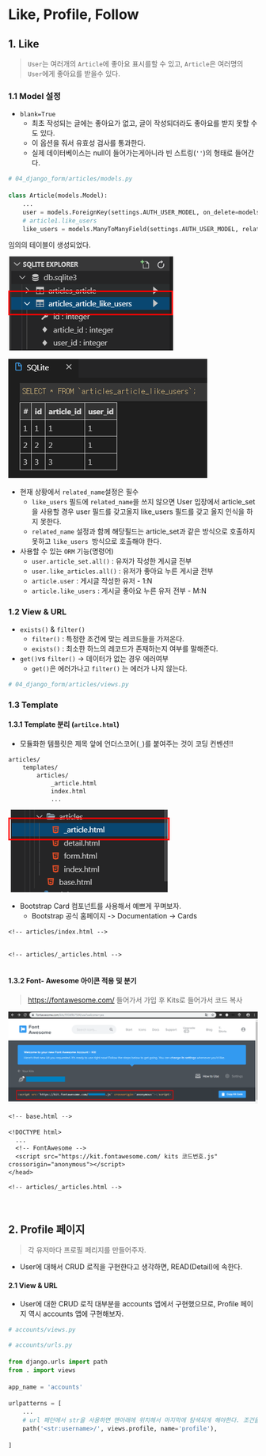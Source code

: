 # Like, Profile, Follow

## 1. Like

> `User`는 여러개의 `Article`에 좋아요 표시를할 수 있고, `Article`은 여러명의 `User`에게 좋아요를 받을수 있다.

### 1.1 Model 설정

- `blank=True`
  - 최초 작성되는 글에는 좋아요가 없고, 글이 작성되더라도 좋아요를 받지 못할 수 도 있다.
  - 이 옵션을 줘서 유효성 검사를 통과한다.
  - 실제 데이터베이스는 null이 들어가는게아니라 빈 스트링(`''`)의 형태로 들어간다.

```python
# 04_django_form/articles/models.py

class Article(models.Model):
    ...
    user = models.ForeignKey(settings.AUTH_USER_MODEL, on_delete=models.CASCADE)
    # article1.like_users
    like_users = models.ManyToManyField(settings.AUTH_USER_MODEL, related_name='like_articles', blank=True)

```

임의의 테이블이 생성되었다.

![1573604741770](assets/1573604741770.png)

![1573610028367](assets/1573610028367.png)

- 현재 상황에서 `related_name`설정은 필수
  - `like_users` 필드에 `related_name`을 쓰지 않으면 User 입장에서 article_set을 사용할 경우 user 필드를 갖고올지 like_users 필드를 갖고 올지 인식을 하지 못한다.
  - `related_name` 설정과 함께 해당필드는 article_set과 같은 방식으로 호출하지 못하고 `like_users `방식으로 호출해야 한다.
- 사용할 수 있는 `ORM` 기능(명령어)
  - `user.article_set.all()` : 유저가 작성한 게시글 전부
  - `user.like_articles.all()` : 유저가 좋아요 누른 게시글 전부
  - `article.user` : 게시글 작성한 유저 - 1:N
  - `article.like_users` : 게시글 좋아요 누른 유저 전부 - M:N

### 1.2 View & URL

- `exists()` & `filter()`
  - `filter()` :  특정한 조건에 맞는 레코드들을 가져온다. 
  - `exists()` : 최소한 하느의 레코드가 존재하는지 여부를 말해준다.
- `get()`vs `filter()` -> 데이터가 없는 경우 에러여부 
  - `get()`은 에러가나고 `filter()` 는 에러가 나지 않는다.

```python
# 04_django_form/articles/views.py


```









### 1.3 Template

#### 1.3.1 Template 분리 (`artilce.html`)

- 모듈화한 템플릿은 제목 앞에 언더스코어(`_`)를 붙여주는 것이 코딩 컨벤션!!

```
articles/
	templates/
		articles/
			_article.html
			index.html
			...
```

![1573609282647](assets/1573609282647.png)

- Bootstrap Card 컴포넌트를 사용해서 예쁘게 꾸며보자.
  - Bootstrap 공식 홈페이지 -> Documentation -> Cards

```django
<!-- articles/index.html -->


```

```django
<!-- articles/_articles.html -->


```

#### 1.3.2 Font- Awesome 아이콘 적용 및 분기

>  https://fontawesome.com/  들어가서 가입 후  Kits로 들어가서 코드 복사

![1573607564250](assets/1573607564250.png)

```django
<!-- base.html -->

<!DOCTYPE html>
  ...
  <!-- FontAwesome -->
  <script src="https://kit.fontawesome.com/ kits 코드번호.js" crossorigin="anonymous"></script>
</head>
```

```django
<!-- articles/_articles.html -->



```





## 2. Profile 페이지

> 각 유저마다 프로필 페리지를 만들어주자.

- User에 대해서 CRUD 로직을 구현한다고 생각하면,  READ(Detail)에 속한다.

#### 2.1 View & URL

- User에 대한 CRUD 로직 대부분을 accounts 앱에서 구현했으므로, Profile 페이지 역시 accounts 앱에 구현해보자.

```python
# accounts/views.py


```

```python
# accounts/urls.py

from django.urls import path
from . import views

app_name = 'accounts'

urlpatterns = [
   	...
    # url 패던에서 str을 사용하면 맨아래에 위치해서 마지막에 탐색되게 해야한다. 조건을 붙일경우에는 위치상관없음
    path('<str:username>/', views.profile, name='profile'),

]
```



